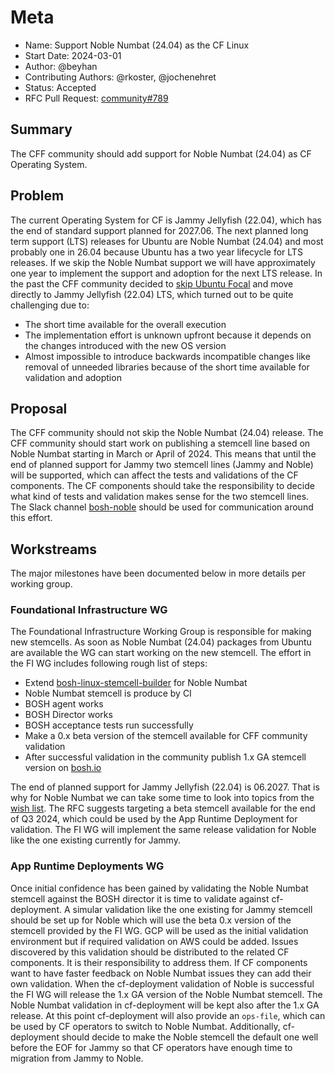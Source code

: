 # Meta
[meta]: #meta
- Name: Support Noble Numbat (24.04) as the CF Linux
- Start Date: 2024-03-01
- Author: @beyhan
- Contributing Authors: @rkoster, @jochenehret
- Status: Accepted
- RFC Pull Request: [community#789](https://github.com/cloudfoundry/community/pull/789)


## Summary

The CFF community should add support for Noble Numbat (24.04) as CF Operating System.

## Problem

The current Operating System for CF is Jammy Jellyfish (22.04), which has the end of standard support planned for 2027.06. The next planned long term support (LTS) releases for Ubuntu are Noble Numbat (24.04) and most probably one in 26.04 because Ubuntu has a two year lifecycle for LTS releases. If we skip the Noble Numbat support we will have approximately one year to implement the support and adoption for the next LTS release. In the past the CFF community decided to [skip Ubuntu Focal](https://github.com/cloudfoundry/community/blob/main/toc/rfc/rfc-0001-jammy-os.md) and move directly to Jammy Jellyfish (22.04) LTS, which turned out to be quite challenging due to:
- The short time available for the overall execution
- The implementation effort is unknown upfront because it depends on the changes introduced with the new OS version
- Almost impossible to introduce backwards incompatible changes like removal of unneeded libraries because of the short time available for validation and adoption


## Proposal

The CFF community should not skip the Noble Numbat (24.04) release. The CFF community should start work on publishing a stemcell line based on Noble Numbat starting in March or April of 2024. This means that until the end of planned support for Jammy two stemcell lines (Jammy and Noble) will be supported, which can affect the tests and validations of the CF components. The CF components should take the responsibility to decide what kind of tests and validation makes sense for the two stemcell lines. The Slack channel [bosh-noble](https://cloudfoundry.slack.com/archives/C06HTDT78N9) should be used for communication around this effort.

## Workstreams

The major milestones have been documented below in more details per working group.

### Foundational Infrastructure WG

The Foundational Infrastructure Working Group is responsible for making new stemcells. As soon as Noble Numbat (24.04) packages from Ubuntu are available the WG can start working on the new stemcell. The effort in the FI WG includes following rough list of steps:
- Extend [bosh-linux-stemcell-builder](https://github.com/cloudfoundry/bosh-linux-stemcell-builder) for Noble Numbat
- Noble Numbat stemcell is produce by CI
- BOSH agent works
- BOSH Director works
- BOSH acceptance tests run successfully
- Make a 0.x beta version of the stemcell available for CFF community validation
- After successful validation in the community publish 1.x GA stemcell version on [bosh.io](http://bosh.io)


The end of planned support for Jammy Jellyfish (22.04) is 06.2027. That is why for Noble Numbat we can take some time to look into topics from the [wish list](https://github.com/cloudfoundry/bosh-linux-stemcell-builder/milestone/1). The RFC suggests targeting a beta stemcell available for the end of Q3 2024, which could be used by the App Runtime Deployment for validation. The FI WG will implement the same release validation for Noble like the one existing currently for Jammy.

### App Runtime Deployments WG

Once initial confidence has been gained by validating the Noble Numbat stemcell against the BOSH director it is time to validate against cf-deployment. A simular validation like the one existing for Jammy stemcell should be set up for Noble which will use the beta 0.x version of the stemcell provided by the FI WG. GCP will be used as the initial validation environment but if required validation on AWS could be added. Issues discovered by this validation should be distributed to the related CF components. It is their responsibility to address them. If CF components want to have faster feedback on Noble Numbat issues they can add their own validation. When the cf-deployment validation of Noble is successful the FI WG will release the 1.x GA version of the Noble Numbat stemcell. The Noble Numbat validation in cf-deployment will be kept also after the 1.x GA release. At this point cf-deployment will also provide an `ops-file`, which can be used by CF operators to switch to Noble Numbat. Additionally, cf-deployment should decide to make the Noble stemcell the default one well before the EOF for Jammy so that CF operators have enough time to migration from Jammy to Noble.